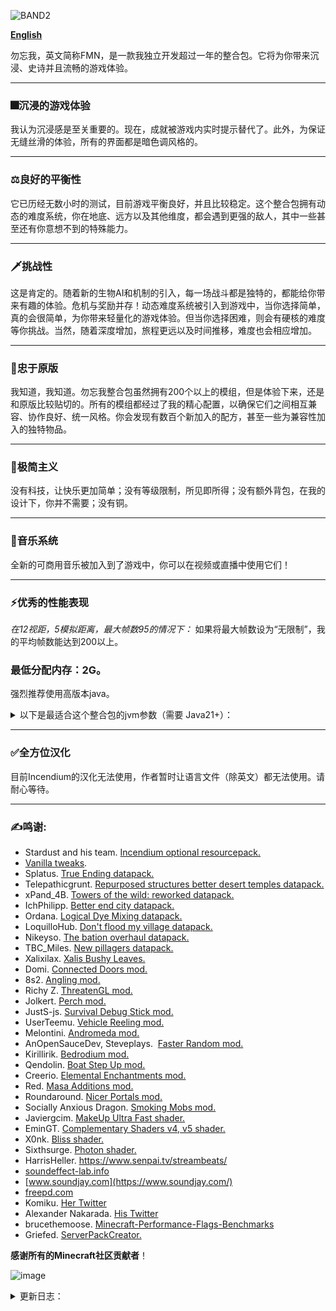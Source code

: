 
![BAND2](https://github.com/Rad586/Forget-Me-Not/assets/99306685/4bf45780-aa77-40ee-a769-95897a52e8e5)

[**English**](./README.md)

勿忘我，英文简称FMN，是一款我独立开发超过一年的整合包。它将为你带来沉浸、史诗并且流畅的游戏体验。

***
### **🎆沉浸的游戏体验**
我认为沉浸感是至关重要的。现在，成就被游戏内实时提示替代了。此外，为保证无缝丝滑的体验，所有的界面都是暗色调风格的。

***
### **⚖良好的平衡性**
它已历经无数小时的测试，目前游戏平衡良好，并且比较稳定。这个整合包拥有动态的难度系统，你在地底、远方以及其他维度，都会遇到更强的敌人，其中一些甚至还有你意想不到的特殊能力。

***
### **🗡挑战性**
这是肯定的。随着新的生物AI和机制的引入，每一场战斗都是独特的，都能给你带来有趣的体验。危机与奖励并存！动态难度系统被引入到游戏中，当你选择简单，真的会很简单，为你带来轻量化的游戏体验。但当你选择困难，则会有硬核的难度等你挑战。当然，随着深度增加，旅程更远以及时间推移，难度也会相应增加。

***
### **🌿忠于原版**
我知道，我知道。勿忘我整合包虽然拥有200个以上的模组，但是体验下来，还是和原版比较贴切的。所有的模组都经过了我的精心配置，以确保它们之间相互兼容、协作良好、统一风格。你会发现有数百个新加入的配方，甚至一些为兼容性加入的独特物品。

***
### **🎨极简主义**
没有科技，让快乐更加简单；没有等级限制，所见即所得；没有额外背包，在我的设计下，你并不需要；没有铜。

***
### **🎵音乐系统**
全新的可商用音乐被加入到了游戏中，你可以在视频或直播中使用它们！

***
### **⚡优秀的性能表现**
_在12视距，5模拟距离，最大帧数95的情况下：_
如果将最大帧数设为“无限制”，我的平均帧数能达到200以上。

### **最低分配内存：2G。**

强烈推荐使用高版本java。
<details>
<summary>以下是最适合这个整合包的jvm参数（需要 Java21+）：</summary>
**默认分配6G，你可以根据需要自行修改xms和xmx的数值**。

`-Xms6G -Xmx6G -XX:+UnlockExperimentalVMOptions -XX:+UseShenandoahGC -XX:AllocatePrefetchStyle=1 -XX:ShenandoahGuaranteedGCInterval=1000000 -XX:+SegmentedCodeCache -XX:ReservedCodeCacheSize=188m -XX:NonProfiledCodeHeapSize=80m -XX:ProfiledCodeHeapSize=96m -XX:NonNMethodCodeHeapSize=12m -XX:MetaspaceSize=320m -XX:+AlwaysActAsServerClassMachine -XX:+AlwaysPreTouch -XX:+PerfDisableSharedMem -XX:+UseNUMA -XX:+UseNewLongLShift -XX:+UseVectorCmov -XX:+UseFastStosb -XX:-DontCompileHugeMethods -XX:+UseCompressedOops -XX:+UseCompressedClassPointers -XX:+UseLargePages -XX:+UseFastUnorderedTimeStamps -XX:+UseCriticalJavaThreadPriority`
</details>

***
### **✅全方位汉化**
目前Incendium的汉化无法使用，作者暂时让语言文件（除英文）都无法使用。请耐心等待。

***
### **✍鸣谢**: 
* Stardust and his team. [Incendium optional resourcepack.](https://modrinth.com/resourcepack/incendium-optional-resourcepack)
* [Vanilla tweaks](https://vanillatweaks.net/). 
* Splatus. [True Ending datapack.](https://modrinth.com/datapack/true-ending)
* Telepathicgrunt. [Repurposed structures better desert temples datapack.](https://modrinth.com/datapack/repurposed-structures-better-desert-temples-compat)
* xPand_4B. [Towers of the wild: reworked datapack.](https://modrinth.com/datapack/towers-of-the-wild-reworked)
* IchPhilipp. [Better end city datapack.](https://www.planetminecraft.com/data-pack/better-end-city-by-ichphilipp/)
* Ordana. [Logical Dye Mixing datapack.](https://modrinth.com/datapack/logical-dye-mixing)
* LoquilloHub. [Don't flood my village datapack.](https://modrinth.com/datapack/dfmv)
* Nikeyso. [The bation overhaul datapack.](https://modrinth.com/datapack/the-bastion-overhaul)
* TBC_Miles. [New pillagers datapack.](https://www.planetminecraft.com/data-pack/new-pillagers-better-structures/)
* Xalixilax. [Xalis Bushy Leaves.](https://modrinth.com/resourcepack/xalis-bushy-leaves)
* Domi. [Connected Doors mod.](https://modrinth.com/mod/connected-doors)
* 8s2. [Angling mod.](https://modrinth.com/mod/angling)
* Richy Z. [ThreatenGL mod.](https://github.com/Numelon-Softworks/ThreatenGL)
* Jolkert. [Perch mod. ](https://modrinth.com/mod/perch/version/1.0.0-1.19.2)
* JustS-js. [Survival Debug Stick mod.](https://modrinth.com/mod/survival-debug-stick)
* UserTeemu. [Vehicle Reeling mod.](https://modrinth.com/mod/vehicle-reeling/versions)
* Melontini. [Andromeda mod.](https://modrinth.com/mod/andromeda)
* AnOpenSauceDev, Steveplays.  [Faster Random mod.](https://modrinth.com/mod/faster-random)
* Kirillirik. [Bedrodium mod.](https://modrinth.com/mod/bedrodium)
* Qendolin. [Boat Step Up mod.](https://modrinth.com/mod/boatstepup)
* Creerio. [Elemental Enchantments mod.](https://modrinth.com/mod/elemental-enchantments)
* Red. [Masa Additions mod.](https://modrinth.com/mod/masaadditions)
* Roundaround. [Nicer Portals mod.](https://modrinth.com/mod/nicer-portals)
* Socially Anxious Dragon. [Smoking Mobs mod.](https://modrinth.com/mod/smoking_mobs)
* Javiergcim. [MakeUp Ultra Fast shader.](https://modrinth.com/shader/makeup-ultra-fast-shaders)
* EminGT. [Complementary Shaders v4, v5 shader.](https://modrinth.com/shader/complementary-unbound)
* X0nk. [Bliss shader.](https://modrinth.com/shader/bliss-shader)
* Sixthsurge. [Photon shader.](https://github.com/sixthsurge/photon?tab=MIT-1-ov-file)
* HarrisHeller. https://www.senpai.tv/streambeats/
* [soundeffect-lab.info](https://soundeffect-lab.info/)
* [www.soundjay.com](https://www.soundjay.com/)
* [freepd.com](https://freepd.com/)
* Komiku. [Her Twitter](https://twitter.com/RrrrroseAzerty)
* Alexander Nakarada. [His Twitter](https://twitter.com/thenakarada)
* brucethemoose. [Minecraft-Performance-Flags-Benchmarks](https://github.com/brucethemoose/Minecraft-Performance-Flags-Benchmarks)
* Griefed. [ServerPackCreator.](https://serverpackcreator.de/#/)

**感谢所有的Minecraft社区贡献者**！

![image](https://github.com/Rad586/Forget-Me-Not/assets/99306685/899561d2-07aa-4f2c-b20b-2034f9f81c56)

<details>
<summary>更新日志：</summary>


## **2.11.0**
  - 进入下界，以及打败末影龙将解锁新的游戏阶段，生成新的怪物（kjs）。新增了 Twilight Forest（没加维度，只是用了里面的生物），EnderZoology 和 Elemental Creepers。
  - 新增了用来开关玩家击杀判断的命令（kjs）。用 LootJS 替代了旧的数据包实现方式。新增了 LootJS。
  - 实现了围炉（营火）而坐（kjs）。灵感源自 Prunoideae(https://discord.com/channels/303440391124942858/1296026113042026496) 。
  - 实现了黏性火把（kjs），替代 Throwable Torch 模组。
  - 实现了可投掷史莱姆球（kjs）。灵感和部分代码源自 MikhailTapio(https://www.curseforge.com/minecraft/mc-mods/throwableslimeball) 。已征得使用同意。
  - 现在可以在任意表面放置地毯和压力板。新增了 Additional Placements。
  - 使用 Ctrl + V，把物品“粘贴到”方块上。 新增了 IPLA。
  - 新增了爆炸箭和钩锁箭（kjs）。拆水晶和长途旅行更轻松了。
  - 实现了精确半砖破坏（kjs），替代 Klee Slabs 模组。灵感和部分代码源自 Mango is Me!(https://discord.com/channels/303440391124942858/1048591172165189632/threads/1162917542625542294) 。因为 Klee Slabs 没法自动被加到整合包里，所以我干脆做了个自己的版本。
  - 实现了潜行右键染色（kjs），替代 Colorize 模组。
  - 实现了树苗落地种植（kjs），应该能减少极端情况下的卡顿。
  - 实现了灼烧蛛网（kjs），灵感源自 g66ol3eb5u (https://discord.com/channels/303440391124942858/1048591172165189632/threads/1287822838212071544) 。
  - 实现了自定义点火器（kjs），现在能用火把和灵魂火把来点燃营火了。
  - 实现了半砖合方块（kjs）。部分代码源自 Lady Lexxie Black (https://discord.com/channels/303440391124942858/1060221802380546109) 。
  - 附魔书现在有 20 点耐久。耐久附魔可以提升不消耗耐久的概率，灵魂修补概率击中目标回复耐久。
  - 重构了附魔书魔法，追溯珍珠，以及流星的脚本（kjs），它们现在是真正的弹射物了。
  - 与铜有关的方块都被外观类似的方块替代了（kjs）。替代了旧的覆盖结构文件的实现方式。
  - 移除了迅捷潜行，灵魂疾行和定身药水效果，提升性能（kjs）。
  - 减小了 CTOV 中，村庄的规模。
  - 修复了部分情况下，开放区域里的村民仍拒绝交易的问题（kjs）。
  - 修复了在客户端获取服务器导致崩溃的问题（kjs）。
  - 修复了多人模式中，自定义附魔导致崩溃的问题（kjs）。
  - 成就现在将通过 Crunchy Crunchy Advancements 自动移除。新增了 Log Begone，Log Cleaner 和 Advancements Debug。
  - 把大部分提示脚本迁移到了客户端（kjs），减少服务端的开销。
  - 修复了与持久型数据相关的日志刷屏（kjs）。
  - 修复了猪有友军保护的问题（kjs）。
  - 玩家在进入下界前不会获得不祥之兆效果（kjs）。
  - 极限模式下游玩将自动获得进入下界的游戏阶段（kjs）。
  - 你可以将部分物品手撕，还原成它们原本的材料（kjs），便于物品管理。
  - 第四天给予收纳袋（kjs）。
  - 简化了 Farmers' Delight 的作物掉落。
  - 染料投掷物可以染色羊毛。
  - 减少了重要提示的冷却时间（kjs）。
  - 大幅提升了高塔箱子中·，滑翔之羽和附魔金羽毛的出现概率。
  - 略微提升了村庄的间隔。
  - 改用 EntityJS 修改玩家的属性（kjs）。
  - 修复了金合欢树苗投掷物击中方块后，聊天框产生测试信息的问题。
  - 追溯指南针将自带消失诅咒，且不会重复给予（kjs）。同时，移除了它原版的合成方式。
  - 尝试修复了部分情况下，苦力怕爆炸破坏地形的问题（kjs）。
  - 改变了火矢药水效果的实现方式（kjs）。
  - 优化了连锁闪电的性能（kjs）。
  - 为防止检测过于频繁，为村民互动设置了冷却（kjs）。
  - 禁用了花原末影人的生成。
  - 降低了原版音乐的音量。
  - 略微增加了音乐播放的间隔。
  - 在 EMI 中隐藏了部分不可合成的物品。
  - 翻译了光影配置的风格，新增了一种对性能几乎没有消耗的光影配置。
  - 用 Spawner Control 替代了 Limited Spawners。
  - 新增了 Just Spawn Me There。
  - 新增了 CobClear。
  - 更新了 ModernFix。
  - 更新了 ImmediatelyFast。
  - 更新了 EMI。

## **2.10.0hf**
  - 村民交易时会离开载具。
  - 修复了与 Illager Expansion 相关的一个崩溃。
  - 移除了 Enhanced Celestial。

## **2.10.0**
  - 为优化性能，将区块刻计算距离减少到了 3 个区块。
  - 为优化性能，缩短了尸王拥簇的跟随距离。
  - 增加了武器的攻击距离。
  - 重新加入了移动矿物特性（kjs）！这些“矿物”会在受击后，迅速逃离玩家！
  - 移除了超级血月事件（kjs）。
  - 新增了切换死亡惩罚状态的命令（kjs）。
  - 引入了新的最大生命值提升方法，现在不再会需要制作一大堆食物了，你可以用灵魂之星合成灵魂残片（kjs）！作为物品，你可以更轻松地向朋友分享它们。移除了 Spice of Fabric。
  - 将动物肉统一并分类成了畜肉和禽肉（kjs）。 相应地，调整了战利品表。
  - 农夫乐事的食物会给予特殊效果（kjs）。即使是烹饪爱好者，也有变强的方法了。
  - 新增了 Wall Jump 和 Coyote Time 模组。攀岩/跑酷愉快！
  - 传送门转化特性（kjs）！ 把物品丢进传送门，期待它们的反应吧！
  - 如果村民感觉被困住了，他们会拒绝交易（kjs）。
  - 刷怪塔的受害者可能会变成“冤魂”（kjs）！
  - 新增了染色树叶！你可以用染料和树叶合成染色树叶（kjs）！
  - 新增了金箍棒，被流星砸中可以获取（kjs）。
  - 新增了可染色的树叶地毯（kjs）！
  - 实现了很多人喜欢的右键拾取（kjs）。
  - 为山羊角增加了独特能力（kjs）。
  - 蜘蛛在近战命中目标时可能生成蜘蛛网（kjs）。
  - 如果附近打雷了，动物会四处逃窜（kjs）。
  - 烟花可以让装备鞘翅的玩家直接起飞（kjs）。
  - 红石矿石现在会出现在沙漠群系，以及某个“特殊群系”！
  - 猩红王冠上不再有消失和绑定诅咒了。
  - 现在可以用剪刀把皮革盔甲还原成皮革（kjs）！
  - 为鲜血巨剑添加了右键能力（kjs）。
  - 破坏凋灵玫瑰将使你获得短暂的凋灵效果（kjs）。
  - 流火和吹雪现在可以穿过“可穿行方块”锁定目标了（kjs）。
  - 发射魔法不再触发升级音效（kjs）。
  - 魔法可以被盾牌格挡（kjs）。
  - 改变了无敌效果的实现方式（kjs）。
  - 大小火球会在 30 秒后消失（kjs）。
  - 着火的弹射物会附带火焰轨迹（kjs）。
  - 弹射物着地熄灭（kjs）。
  - 为烟花起飞添加了粒子效果环（kjs）。
  - 修复了自定义武器攻击非活体实体导致游戏崩溃的漏洞（kjs）。
  - 修复了一些脚本的变量声明（kjs）。
  - 修复了通过放生鱼刷经验的漏洞（kjs）。
  - 出于平衡性考量，命定之死附魔在激活时会移除净化效果（kjs）。
  - 恶魔之心的优先级现在比免死金牌低了（kjs）。
  - 放生的鱼现在不会再卡方块了（kjs）。
  - 修复了生物死亡提示（kjs）。
  - 实现了“最小衰落距离修改”，替代相关模组（kjs）。
  - 可以进化的怪物在被雷劈后，会立即进化（kjs）。
  - 将更多脚本移动到了实体修改事件中，优化了性能（kjs）。
  - 重构了温度脚本，使其更加稳定高效（kjs）。
  - 重构了配方相关脚本（kjs），看起来更简洁了（kjs）。
  - “末影之眼发光”脚本运行速度大幅提升（kjs）。
  - 用更快、更准确的方法更新了速度相关效果（kjs）。
  - 改变了净化效果的实现方式（kjs）。
  - 增加了更多每日提示（kjs）。
  - 为免死金牌和传送门转化特性增加了提示（kjs）。
  - 提升了提示的显示时间（3s → 8s）。
  - 移除了 NiftyCarts。
  - 更新了 EMI。
  - 更新了 ImmediatelyFast。
  - 更新了 Fabrication。

## **2.9.0hf2**
  - 修复了魔法的伤害计算（kjs）。
  - 修复了半心保护特性（kjs）。
  - 修复了放生鱼特性（kjs）。
  - 修复了节流函数被时间命令扰乱的问题（kjs）。
  - 提升了敌对生物的生成时间间隔。
  - 新增了 Better Block Sounds。

## **2.9.0hf**
  - 修复了怪物骑士的骑士生成（kjs）。
  - 进化后的怪物会保留其主手武器，并且能用弓了（kjs）。
  - 删除了 Auditory，因为它会导致崩溃。

## **2.9.0**
  - 借由原版的附魔书实现了魔法系统（kjs）。手持附魔书右键，消耗经验，释放魔法！
  - 新增了流星特性（kjs）。流星会在晚上小概率生成，它们从天而降，在落地时，会生成矿物，但也有可能会带来一些小麻烦。
  - 修复并改进了温度系统（kjs）。
  - 修复了血月事件的超时设计（kjs）。
  - 优化了实体生成尝试。
  - 优化了实体受伤/死亡/生成的脚本（kjs）。
  - 末影龙被击杀后，可能生成骑着其他怪物的怪物（kjs）！
  - 玩家死亡时，会吸引附近怪物到你的死亡点守尸（kjs）。
  - 投掷物的动量现在与投掷者的动量挂钩（kjs）. 灵感来自 1.21。
  - 暂时移除了“移动矿石”特性（kjs），因为 bug 有点多。
  - 用更聪明的办法实现了“末影之眼发光”特性（kjs）。
  - 修复了虫子的材质。
  - 大幅延长了提示的显示时间（kjs）。
  - 为橡树树苗增加了提示。
  - 新增了 EntityJS 及其前置。
  - 更新了 ImmediatelyFast。
  - 更新了 Servercore。
  - 更新了 ThreatenGL。
  - 更新了 EMI。

## **2.8.0 hf**
  - 禁用了树叶的随机刻（kjs）。不影响树叶腐烂。
  - 现在更多生物可以用拴绳拴住了。新增了 fish on a leash 模组。
  - 门现在能造成更多击退、
  - 被蠹虫击中将对你的主手物品造成损伤（kjs）。
  - 骷髅不再以岩浆怪为目标。
  - 苔藓地毯现在可以被其他方块替代。
  - 用户交互截面尺寸默认为 4，因为设计如此。

## **2.8.0**
  - 新增群系温度系统（kjs），当然也包括下界群系。
  - 怪物现在能通过击杀史莱姆/岩浆怪/村民/玩家来进化自身（kjs）。
  - 地下可能生成会移动的“矿石”（kjs）！
  - 用更加性能友好的方式实现了部分建筑的挖掘疲劳效果（kjs）.
  - 感谢 epic dungeons 模组带来的新地牢！
  - 新附魔：深渊诅咒（kjs）！它将根据你护甲上的诅咒种类提升伤害！
  - 发射器可以使用末影珍珠了（kjs）.
  - 感谢新版 andromeda 模组带来的工具提示动画！
  - 修复了 takes a pillage 相关崩溃。
  - 禁用了峡谷生成。
  - 降低了美西螈生成率，提升性能。
  - 用钗的灾厄村民现在只能固定格挡 7 点伤害。
  - 让所有自定义的“非常稀有”等级的附魔无法交易获取（kjs）。
  - 食用发光浆果能够触发发光受击效果了（kjs）。
  - 现在连锁闪电附魔与横扫之刃不兼容了（kjs）。
  - 修复了洞穴中生成猪的问题（拼写错误导致）。
  - 提升了深板岩钻石矿可能的额外掉落量。
  - 将常量声明移动到了对应的模块里（kjs）。
  - 恢复了长按攻击设定。
  - 把洞穴迷雾的颜色改成了黑色。
  - 新增了 waxable coral。
  - 更新了 e4mc。
  - 更新了 faster random。
  - 更新了 emi。

## **2.7.1**
  - 新增了 threadengl，见 2.7.0。
  - 修复了地下城装备附魔的崩溃。
  - 用 this is what u need 替代了 show me what you got，预防可能的崩溃。
  - 修复了轮子配方。
  - 实现了 up we go 模组的内容，烟花现在能给实体提供升力了（kjs）。
  - 改变了高亮流浪商人的方式(kjs).
  - 优化了 kjs 代码里的代码生成。
  - 新增了 beautiful tnts。
  - 更新了 bad optimizations。
  - 更新了 immediately fast。
  - 更新了 furnace boost。
  - 更新了 appleskin。
  - 更新了 farmers delight。
  - 更新了 servercore。
  - 更新了 fabric language kotlin。
  - 更新了 boat break fix。
  - 更新了 emi。

## **2.7.0**
  - 酿造系统大升级！新增了66种药水及其合成配方（kjs）！小心，女巫也可能会投掷这些新药水！（kjs）!
  - 更多，更多附魔！新增了28个新附魔（kjs）！有的诅咒有时能发挥正面作用。
  - 劫掠者，卫道士，猪灵，猪灵蛮兵现在能使用不同武器，发挥其特长了（kjs）！
  - （还没有加，cf不通过）新增了 threatengl，为客户端带来了帧数的飞跃。
  - 感谢 options profile 模组带来的配置预设功能！
  - 重构了两次 js 代码，现在性能比以前还要更好（kjs）。
  - 重新构想并改进了战斗体验。现在你的攻击速度更快（牺牲了一些攻击力），并且能够无前摇地造成伤害。此外，你不再能“长按攻击”了。
  - 新增了 icterine。尽管我禁用了几乎全部成就，仍然留下了一些来保证 incendium 正常运作。
  - 新增了 geckolib armor compat。我也不懂这个能不能提升性能...
  - 回调了 tectonic 的地形高度修改。
  - 新物品：免死金牌（kjs）！这是一个下界版的不死图腾。你可以用金块合成它！
  - 不是新武器（上次忘说了）：吹雪！这是一把武士刀，可以通过潜行、疾跑、空中三种状态，组合剑技！由流浪者掉落。
  - 新武器：流火！这是一把杖形武器，能够生成并号令火球，发动致命的攻击！潜行右键可以将小火球合并，召唤大火球攻击敌人；普通右键可以号令单个火球攻击敌人！由尸壳掉落。
  - 新物品：恶魔之心！它能够复活你...吗？由凋灵骷髅或凋灵掉落！
  - 修复了原版 bug：现在末地→主世界的传送不会重置除了末地环境效果的药水效果了（kjs）。
  - 修复了原版 bug：玩家重新连接不会再重置药水效果的倍率了（kjs）。
  - 尝试修复了玩家血量为 NaN 的 bug（kjs）。
  - 不知道谁忘记给黄金钥匙和虚空钥匙加配方了。我保证它们现在能合成了。
  - 用 andromeda 里的神秘袋代替了神秘包裹。现在它可以到处丢了。
  - 用 andromeda 的解除骑乘特性代替了 kjs 里的实现。
  - 实现了一些苦力怕机制（kjs）, 开启了生物破坏游戏规则，移除了 health blast。
  - 用普通骷髅头颅替换了下界哨站的凋零骷髅头颅。
  - 重新配置了 terralith 的地下建筑的战利品表，顺手干掉了铜矿。
  - 溺尸可以在洞穴的水坑里生成了。
  - 你有可能遭遇幻术师伪装的劫掠者！这个劫掠者有点可疑（kjs）...
  - 每击杀玩家三次，末影龙都会恢复其最大生命值的50%。末影龙，我是来谈条件的...等等，啥？！
  - 将末影龙的伤害提升了约30%，桀桀桀~
  - 被末影龙击杀将减少你总计1点生命上限（kjs）。
  - 修复了末影龙最后一击时血量为 null 的问题（kjs）。
  - 末影之眼在掉落时会发光了(kjs)。
  - 移除了 无史莱姆块摔落伤害特性（kjs）。
  - 实现了物品掉落的腾空效果，移除了 droplight 及其附属（kjs）。
  - 更新了汉化。
  - 把 options.txt 移动到了 kubejs/config 文件夹里，防止覆盖用户配置（kjs）。
  - 现在红色下界砖及其变种将掉落普通下界砖，除非用精准采集。
  - 如果掉落虚空，你将会以6颗心为代价，传送回地表。
  - 通过预加载下界和末地，防止了首次进入的卡顿（kjs）。
  - 你现在不会出生在山地了。
  - 移除了 entity culling。
  - 移除了 nullscape。
  - 移除了 spoorn bounty mobs。
  - 移除了 spark。我也不知道自己为什么会忘记删...
  - 移除了 arrow entity loop drop。
  - 移除了 remove kjs default lang。
  - 新增了 morejs。
  - 新增了 stoneworks。
  - 新增了 texels paintings。
  - 新增了 show me what you got。
  - 重新加入了 fuel info。
  - 更新了 modernfix。
  - 更新了 immediately fast。
  - 更新了 faster random。
  - 更新了 bad optimizations。
  - 更新了 kubejs。
  - 更新了 emi。
  - 更新了 fancy menu。
  - 更新了 fabrication。

## **2.5.0**
  - 感谢 mobtimizations 带来的生物 AI 优化！
  - 感谢 nullscape 带来的末地群系更新！此外，优化了末地重力的实现（kjs）！
  - 优化了世界生成。一开始可能有点小卡（因为加载太快了），但很快会恢复正常。将区块构建线程限制至 2，减少了卡顿。简而言之：更少的群系细节，更快的世界生成。
  - 更新了 faster random。世界生成应该会快很多。旧存档的世界生成可能会有一些不连续。
  - 重写了脚本。有的运行速度得到了飞跃，有的可读性大大提升（kjs）。
  - 革新了附魔系统。铁砧的等级上限被锁定在了 50，但你不会再获得诅咒惩罚了。
  - 更广阔的地貌！
  - Progressive bosses 的功能已经被 be style wither 和 true ending 取代了。享受头目战吧！
  - 现在你可以切换开关自动拾取功能了！功能虽小，但大大提升了实用性。
  - 对一些群系的地物进行了去重，现在世界生成会更快更连续。
  - 修复了末地→主世界的传送触发死亡惩罚机制的问题（kjs）。
  - 特定怪物的攻击可能给予你负面效果！现在这些生物更有“个性”了！
  - 修复了时间命令扰乱血月事件的问题（kjs）。
  - 有发光效果时，受击将使吸引周围怪物的仇恨（kjs）。
  - 减少了破碎的热带草原和黑森林群系生成时造成的卡顿。
  - 用 async locator 代替了 structure essentials。
  - 优化了 servercore 的配置文件，减少了卡顿。
  - 稍微优化了猪灵的 AI。
  - 苦力怕在爆炸时可能产生药水效果云（kjs）。
  - 灾厄村民现在可能射击烟花火箭，甚至吹奏他们的山羊角（kjs）！
  - 感谢 flower patch 使花朵能像蜡烛一样放置！此外，这些花丛能够在世界中生成！
  - 感谢 swampier swamps 带来的更好的沼泽！此外，就像新版本的游戏那样，能发射带毒箭矢的骷髅也会在沼泽中生成！
  - 现在整合包不与小地图类模组冲突了（kjs）。
  - 感谢 totw modded 和我自己带来的指路石高塔变种！我懒得把我做的变种单独发一个数据包，你可以随便用就是了。
  - 感谢 hopo better ruined portals 带来的新结构！有一些结构本来是生成在地下的，但我把他们整上来了。此外，我还对它们做了一些平衡性调整。
  - 新的交通方式：拉车！你可以自己拉，也可以用马来拉！
  - 新的交通方式：滑翔之羽（kjs）！它将为你带来短暂的滑翔能力！
  - 现在你无法破坏被守护的容器了（但你仍然可以炸开，或用漏斗偷掉）。
  - 你现在无法在水中使用末影珍珠了（kjs）！
  - 鹦鹉现在不会在你跳跃时下肩！此外，如果你肩上有鹦鹉，你不会再受到摔落伤害（kjs）！新增了 perge 模组。
  - 现在你可以在生存模式合成并使用调试棒了（功能有限）！新增了 survival debug stick 模组。
  - 感谢群星模组带来的微存储功能！现在你可以像老版本那样，在合成栏存放物品！
  - 感谢 backported wolves 为我们带来新版本的变种狼！
  - 现在你最多同时拥有三只狼（kjs）。
  - 用于击杀生物的箭矢将会掉落自身。新增了 arrow entity loot drop 模组。
  - 传送门遗迹的箱子有小概率生成被诅咒的盔甲！小心，这些“生物”（或者说盔甲？）来自下界，能够破坏方块！
  - 现在你能够在无支撑方块的情况下放置梯子！新增了 lengthy ladders 模组。
  - 现在你可以通过潜行来伤害村民警卫。此外，攻击铁傀儡和村民需要潜行了（kjs）。
  - 新增了 vehicle reeling 模组。
  - 通过某种天才的方式实现了火把附火攻击。移除了 torch hit。
  - 修复了宠物驯服后生命不满的问题（kjs）。
  - 修复了 living things 模组的战利品表。
  - 修复了苦力怕爆炸给予无限假虚弱效果的问题（kjs）。
  - 船或矿车内的生物受到玩家攻击时会下船（kjs）。
  - 水下受击将降低玩家氧气值（kjs）。
  - 每 6 天，玩家都可以豁免一次致命伤害（kjs）。
  - 被驯服的实体现在不会死于“部分”伤害（kjs）。
  - 现在村民交易不会重置了，但注意，他们的交易不会随工作站改变而重置！此外，平衡了村民交易。
  - 使用“对应”工具攻击铁傀儡或雪傀儡将造成额外伤害（kjs）。
  - 着火时举盾将减少其耐久（kjs）。
  - 禁用了高压苦力怕生成。
  - 消灭了悦灵（性能原因）。
  - 启用了群星模组的磁铁。
  - 现在玩家死亡掉落物不会消失了（kjs）。
  - 实现了手动下船（kjs）。 移除了 this boat is mine。
  - 实现了睡眠增益（kjs）。 移除了 bed benefits。
  - 将牛奶桶的最大堆叠数量设为了 4.
  - 现在史莱姆块将完全防止摔落伤害（kjs）!
  - 现在右键追溯指南针和钟会有提示了（kjs）。
  - 禁用了村民跟随绿宝石的特性（性能原因）。
  - 移除了 combat enchantments（性能原因）。
  - 一些动物不再会消失了，享受农耕吧！
  - 改变了一些结构的盐和散布类型。
  - 消灭了村民航船和灾厄村民的丛林哨站的铜。
  - 纠正了脚本中的拼写错误（“dialouge”）（kjs）。
  - 整理分类了服务端脚本（kjs）。
  - 为刷怪笼和调试棒添加了提示（kjs）。
  - 新增了 kubejs additions。
  - 其他我忘记或懒得列出的细节。
  - 移除了 environmental creepers，它的功能已经在 majrusz's difficulty 中实现了。
  - 移除了 dragon fight，它会在龙战中途导致崩溃。
  - 移除了 glow inc sac，它的功能已经在 unaverage tweaks 中实现了。
  - 移除了 custom speed，它偶尔会导致崩溃。
  - 更新了 tectonic。
  - 更新了 andromeda。
  - 更新了 unaverage tweaks。
  - 更新了 fabrication。
  - 更新了 modernfix。
  - 更新了 immediately fast。
  - 更新了 bad optimizations。
  - 更新了 emi x2。
  - 更新了 fancymenu x3。
  - 更新了前置：fabric language kotlin, architectury, cupboard, konkrete 和 rhino。
  - 更新了 fabric loader。

## **2.3.0**
  - 怪物们的反击！掠夺者现在可能使用一次性的烟花攻击；怪物们可能成群出现；苦力怕拥有一定的爆炸抗性并可能携带负面效果；唤魔者可能使用他们的不死图腾；如果你击杀太多亡灵生物，怪物军团将会为它们报仇；击杀末影龙后，部分怪物将更加难缠。加入了 majruszs difficulty。
  - 很多很多方块现在拥有“粗糙度”和“弹性”的设定，虽然这项改变很难察觉，但能让你的探索更加有趣！
  - 感谢 majruszs enchantments 带来的新附魔！
  - 通过 kubejs 实现了“有限的生命”的特性。移除了 limited lives。
  - 修复了与超级血月相关的东西。
  - 抹除了发光鱿鱼。用荧石粉，而不是发光墨囊！
  - 现在会有更多与下界合金相关的东西出现在下界的宝箱里。
  - 削弱了龙装备。
  - 禁用了灵魂吞噬者以及爆炸附魔。
  - 为豹猫，青蛙，悦灵，蜜蜂和狐狸新增了战利品。
  - 略微提升了宝箱怪的出现概率。
  - 新增了游戏载入界面的转场效果。
  - 为铁砧的小提示添加了文字描述。
  - 为首次击杀铁傀儡，以及左键指路石新增了提示。
  - 禁用了劫掠兽死亡动画（兼容性原因）。
  - 修复了试验假人物品名未翻译的问题。
  - 更新了 modernfix。
  - 更新了 emi。
  - 更新了 fancymenu x2。
  - 更新了 fmndis。

## **2.2.1**
//一些关键的修复。
  - 修复了一个与 takes a pillage 相关的崩溃。
  - 服务端现在能正常使用了。
  - 修复了与 end island enderman 相关的格式错误。
  - 一些减少卡顿的优化。
  - 重新加入了 bad optimizations。
  - 略微优化了启动时脚本。
  - 修复了游戏不使用系统语言的问题。
  - 更新了 fancymenu，应该修复了很多小的UI问题，同时更新了所有自定义UI来适应新版本。
  - 改变了物品拾取提示的触发条件。
  - 禁用了玻璃瓶投掷。
  - 加入了 seamless loading screen。
  - 为首个被破坏的木头加入了提示。
  - 暂时移除了 progressive bosses（兼容原因）。
  - 重新加入了 universal enchants。
  - 禁用了蜘蛛护甲套装。
  - 减少了树叶掉落物。
  - 死亡掉落物品现在会发光。
  - 移除了 custom splash screen。
  - 移除了 remove reload screen。

## **2.2.0**
//最后，高速区块加载与稳定高帧达成了和解。
  - 修复了一个与地下城护甲相关的崩溃。
  - 修复了一个与村民交易配置相关的崩溃。
  - 提升了区块加载速度。
  - 为了更高的效率，用 stutter fix 取代了 smooth boot。
  - 脚本优化。
  - 为了更好的性能，禁用了树叶缓速。
  - 移除了 FMNS（泰拉瑞亚史莱姆）。我受不了那些古怪的碰撞箱了。
  - 为了更好的性能，禁用了水中气泡柱和熔岩飞溅效果。
  - 引入了等级来削弱经验修补附魔。
  - 提升了困难难度下，僵尸与骷髅的伤害，以及苦力怕的生命值。
  - 降低了在小型飞艇中获得钻石的概率。
  - 减少了制作追溯珍珠所需的末影珍珠。
  - 僵尸村民得到了强化。
  - 现在你能够用滚轮选定收纳袋的物品了。新增了 bundle scroll。
  - 你现在能够将鱼放回水中了！
  - 改进了山脉生成！更新了 tectonic。
  - 加入了提示音，以及载入提示。
  - 改变了大型建筑的密码值和异种建筑间隔，它们现在（应该）不会和中型建筑生成在一块了。
  - 加入了 presence footsteps。禁用了 auditory 的方块音效。挺酷的。
  - 副手位盾牌在不使用时将自动隐藏。加入了 shield disruptor。
  - 改进了前进（或后退）和跳跃镜头。加入了 camera overhaul。
  - 改变了追溯指南针的给予时机。
  - 修复了工具的选择与使用音效。
  - 改进了穿刺附魔的描述。
  - 修复了箱子提示。
  - 为红石矿石和火把新增了提示。
  - 移除了水下粒子。
  - 提升了雨的透明度。
  - 为了兼容性，移除了 universal enchants。
  - 为了更好的性能，用 wolves with armor 替代了 armorful。
  - 为了更好的性能，移除了 tumbleweed。
  - 不会有怪物生成在空岛上了。享受风景吧。
  - 移除了 mes。
  - 移除了 fish on leash。
  - 更新了 emi x2。
  - 更新了 fabrication。
  - 更新了 harvest with ease。
  - 更新了 enchant tweaker。

## **2.1.2**
  - 为环境音效添加了音调变种！ 
  - 新的灾厄村民！加入了 takes a pillage。
  - 大改了追溯珍珠，现在它用起来舒服多了。
  - 更好的末地龙战！加入了 true ending 数据包。
  - 革新了饥饿值生命回复系统，就和 combat test 里的一样！加入了 good oi' regen。
  - 新的海上结构供你探索！加入了 dungeons arise seven seas。
  - 末地建筑现在不会再生成在主岛上了。
  - 在脚本中用玩家进度代替了持久数据，应该能避免死亡重置的问题了。
  - 袭击中的灾厄村民可能会穿着护甲。用 armorful 代替了 wolves with armor。
  - 新的史莱姆机制与动画。加入了 luna slimes。
  - 禁用了紫水晶生长。紫水晶应该是稀缺资源，而不是可大量刷取的玩意儿。
  - 修复了玩家的起始脚本在服务端运行的问题。
  - 移除了铁傀儡和狼的自然回血。
  - 写了个玩家进度清除器，防止玩家数据里存太多东西。
  - 再也不用担心一次破坏太多方块！加入了 relaxed instabreak，当然还有关于它的小贴士。
  - 20 以上的生命值现在合到一条展示。加入了 colorful hearts。
  - 加入了风滚草！
  - 加入了新的末地结构。
  - 把自定义村民交易带回来了。
  - 降低了袭击者的跟随半径。
  - 大幅减少了箱子中出现的石英。
  - 更好的史莱姆攻击效果。
  - 修复了关于末影龙的提示。
  - 新增了：黑曜石、草、马、羊驼、狼和紫水晶母岩的提示。
  - 物理模组的彩蛋特性现在已经无法触发了。很多人误触按键，按钮乱飞，现在再也不会了。
  - 你不会再出生在海洋群系中了。
  - 禁用了一些环境音效，还有守卫者的诅咒音效（很吵）。
  - 加入了 bad optimizations，应该能带来一些性能提升。
  - 加入了 unaverage tweaks。
  - 加入了随机化默认烟花。新年快乐！
  - 更新了 andromeda x2。
  - 更新了 modernfix x2。
  - 更新了 emi。
  - 更新了 fabrication x3。
  - 更新了 go fish。
  - 移除了 piglin safety（功能重复）。
  - 移除了 better hidden chat（不再需要）。
  - 移除了 eldritch mobs（导致 bug）。
  - 移除了 spark，这个模组仅用于测试。

## **2.1.1**
  - 修复了船和矿车无法使用的问题。
  - 亡灵诅咒现在与黑暗诅咒不兼容。
  - 金钥匙可以被烧炼回收成金锭了。
  - 为金钥匙和兔子皮添加了游戏内提示。
  - 将工作台的工具提示换成了游戏内提示。

## **2.1.0**
  - 将指南替换为了游戏内的实时提示。
  - 通过 kubejs 实现了游戏后台的一堆东西。移除了 FTB 任务及其依赖。这花了一些时间，但值得。
  - 重新加入了原版音乐！一共 43 首！
  - 为锻造台、铁砧、工作台和祛魔台添加了提示按钮。
  - 修复了一处稀有的，因末影珍珠导致的崩溃。
  - 修复了一个经验复制手段。小心束魂附魔和绑定诅咒的组合！
  - 附近有怪物时，你无法打开箱子！但是你可以使用金钥匙强行打开它们。
  - 僵尸现在能够拾起或生成时自带物品并投掷它们！它们也许不太聪明，但总会有办法的。
  - 为工作台和附魔台添加了工具提示。
  - 降低了从猪灵蛮兵掉落特殊装备的概率。
  - 提高了骷髅的伤害。*狙击手就位*
  - 重新绘制了染料的贴图，现在看起来更贴合原版了。
  - 为难度选择界面添加了提示。
  - 为首次重生，首次破坏石头，首次破坏深层铁矿石，首次进食，首次拾起灵魂之星，首次攻击僵尸，首次攻击骷髅，首次攻击苦力怕，首次攻击史莱姆（或岩浆怪），首次攻击村民警卫等等事件添加了提示。在游戏里试试就知道了。
  - 恶魂死亡爆炸，同时配备了新的死亡动画。好玩，哈哈。
  - 大幅加强了成年僵尸村民，但小僵尸村民不会主动攻击你。此外，还降低了村民被感染为僵尸村民的概率。
  - 降低了守卫者移动速度。
  - 移除了高山群系中的部分地表铁矿石。
  - 修复了橡木船名字。世界上只有一种船。
  - 修复了物品展示框的显示问题。不知道为啥我把它关掉了。
  - 附魔金羽毛可能出现在高塔的箱子里了。
  - 降低了床的爆炸强度。
  - 削弱了手斧。
  - 移除了 llama steeds，它的功能在 tweakeroo 中已经被实现了。
  - 移除了失落城镇建筑的氧化铜装饰建筑。
  - 更新了 andromeda x2。
  - 更新了 waystone。
  - 更新了 fabricatio。
  - 更新了 fabric api。

## **2.0.0**
  - Boss 音乐和 credit 界面音乐回归！ 
  - 降低了末影龙自然回血以及龙息攻击频率。
  - 将进化附魔的等级上限设置为了Ⅱ。
  - 修复了下界合金巨锤和长枪的升级配方。
  - 修复了灵魂之星分解配方。
  - 再次消灭了最后的一点铜矿。
  - 降低了末地外岛变种末影人的追踪半径。
  - 更新了 MakeUp shader，不会在特定月相出现黑屏了。
  - 现在禁用了世界地图、小地图模组。很多人用它们传送作弊。
  - 一些游戏规则优化。
  - 更新了 recipe essentials。
  - 更新了 EMI x2。
  - 更新了 Harvest with ease。
  - 更新了 fabication。
  - 更新了 BOMD。
  - 更新了 modernfix。

## **2.0.0b**
//欢迎来到一个全新的，充满生机的世界，留下更多美好的回忆吧。
  - 更壮丽的地形生成与自然音效。
  - 更多建筑以及更优的建筑生成。
  - 游戏的版本由 1182 迁移到了 1192。
  - 更优的性能。
  - 更好的平衡。
  - 更少的模组。

## **1.3.3**
  - 添加了新的音乐！它们都来自于 Komiku，一位非常棒的艺术家！
  - 为指南添加了翻译键。一本指南，多种语言！
  - 大改了默认的物品附魔。
  - 更新了附魔组别。
  - 新增了 audio engine tweak。这应该能够修复与声音池相关的 bug。
  - 禁用了村民警卫的副手物品。这应该能修复那些少见的大卡顿。
  - 远程攻击现在能够无视无敌帧。多重射击现在与无限，力量与虚空射击不兼容了。远程怪物现在更强了。
  - 更长的死亡物品消失事件（20 分钟）。
  - 清理了一些 kubejs 的代码。
  - 更新了地下城武器模组的武器描述。
  - 禁用了漂浮射击。有漂浮射击Ⅲ后，你可以到处乱飞。
  - 降低了度过超级血月所需的击杀数。
  - 新增了 bastion overhaul。
  - 常规指路石高塔的梯子现在直通塔顶。
  - 幻翼现在无法穿过方块了。
  - 用深层金矿石代替了沙漠海底神殿变种里的粗金块。
  - 减小了下界矿石的生成规模。下界挖矿的收益太高了。
  - 破坏你自己的指路石现在只会掉落一个灵魂之星了。但第一次破坏会返还两个。
  - 将不死族海盗船的海豚骑士换成了守卫者骑士。
  - 新增了 no more underwater dismount。现在真的会有守卫者骑士了。
  - Shiraz palace 中的怪物不会再掉落护甲了，且其中的凋零骷髅被替换为了普通骷髅，它们现在持有带冲击附魔的弓。
  - 禁用了零重力附魔。
  - 降低了主世界陆地海底神殿变种的生成率。
  - 焦黑矿井现在生成于雪原群系中。
  - 指路石现在永远只会消耗 1 级经验。
  - 降低了流毒嵬中，灼炎僵尸的生成权重和数量。降低了灼炎僵尸的跟随距离。
  - 降低了灾厄村民的跟随距离。
  - 移除了去强制加载的操作。
  - 移除了 FMND。将它的维度提取成了一个数据包。
  - 附魔台现在不需要书来合成了。没有书，这就是百分百的魔法。
  - 将投射物的可视距离改为 80，它们现在不会在低模拟距离下看起来有问题了。
  - 移除了 seperated leaves。它让丛林里的小灌木秃顶了。
  - 提升了 fmn tweaks 的载入优先级。
  - 清理了自定义和汉化包内的文件，也许提升了启动速度。
  - 降低了刷怪笼检测半径，略微提升了性能。
  - 可投掷的碗和荧石粉。
  - 让地下城武器和护甲的描述更暗，提升可读性。
  - 将起始信息的通知消息转移到了动作栏上。
  - 将月相事件的通知消息转移到了动作栏上。
  - 移除了 aquatictorches。

## **1.3.2**
  - 修复了袭击中的巨大卡顿。禁用了唤魔者和卫道士的死亡动画。
  - 提升了最低受到摔落伤害的高度。新增了 minfalldistance。
  - 修复了沙层材质。更新了 FMNIW。
  - 修复了一个刷经验的方法。禁用了灵魂水晶拆解。
  - 汉化了旅行者地图。
  - 右键钟来高亮袭击者十分钟。
  - 将 ice tower 和 castle 的铜块换成了各种海晶石块。
  - 铁傀儡和猫现在能够行走在细雪上（听起来有点怪），且免疫寒冷伤害。
  - 禁用了鲨鱼和鲸鱼生成。我们不需要这些在水下疯狂自转的大块头。
  - 增加了卫道士的移动速度。
  - 调整了寒冷群系的战利品表。
  - 削弱了地下城护甲的速度加成。削弱了雪之护甲套装。
  - 禁用了莽撞附魔。前期太冲，后期太强。
  - 减少了死亡物品扩散半径。现在你不会满地爆物品了。
  - 减少了 shiraz palace 和 scorched mines 的战利品。
  - 防止玩家误伤村民守卫（你仍然可以用打火石激怒他们）。不过你不会想和他们干架的，相信我。
  - 玩家现在在死亡时会掉落更多经验。
  - 现在饥饿的消耗速度都和普通模式下一样了。
  - 将指路石传送等级消耗上限设置为 2。
  - 削弱了咯笑扫帚。禁用了咯笑扫帚的合成配方。
  - 调整了铁砧回收配方。
  - 作物堆叠上限上升到了 72。
  - 移除了钻石的堆叠限制。
  - 提升了村民守卫护甲的耐久度。
  - 禁用了 desert ruin 的生成。
  - 降低了仙人掌果生成率。
  - 移除了 terralith 建筑中的铜。
  - 更新了黄金羽毛的效果。现在会有一个小小的抬升了！
  - 延长了收纳袋消失时间。
  - 为之前新增的动物修改了死亡动画。
  - 移除了沙层战利品表。
  - 移除了重装兵的皮革掉落。
  - 更新了 modernfix。
  - 移除了日志中的配方错误信息。
  - 更新了 structure essentials。
  - 为提升载入速度，清理了一些不被使用的材质。更新了 FMN animals。更新了 FMND。
  - 更新了 FTB Quests。
  - 移除了 whereisit。我不认为加了那么多新物品。
  - 移除了 fabric shield lib。

## **1.3.1**
//亡羊补牢，为时不晚。
  - 更新了群系标签，提升了兼容性。
  - 回滚了血条展示样式。
  - 新增了鲜血大剑和猩红王冠。猪灵蛮兵小概率掉落。
  - 调整了胡萝卜模式的增益曲线。
  - 将 immersive weathering 替换为了 FMNIW，改善了性能。
  - 新增了 Yungs Better End Island。
  - 禁用了 Andromeda 的自动作物种植，因为已经有对应模组了（性能更优）。
  - 回滚了 seperate leaves 的版本，比新版快一些些。
  - 玩家登录时移除所有强制加载区块，改善性能。
  - 修复了金粒和金锭的烧炼及熔炼回收配方。
  - 移除了日落综合症。这个机制有些问题。
  - 禁用了刷怪笼中的生物渲染，因为它与光影有冲突，还会导致破坏时短暂的卡顿。
  - 修复了按下 shift 时，铁制盔甲在锻造台中的错误摆放。调整了板甲配方。
  - 村民警卫，驯鹿，胡秃鹫，还有所有种类的羊，鸡，兔子都可以在细雪上行走，且免疫寒冷伤害了。
  - 可投掷的玻璃瓶。没人会不爱这个特性的。
  - 因为 Andromeda 模组，现在你能够用矿车采掘整个箱子（包括内容物）了。
  - 减半了末影龙的自然生命回复。
  - 降低了精英怪生成率。
  - 降低了胡秃鹫的生成权重。
  - 调整了收纳袋配方。追兔子很累。
  - 皮革靴子现在自带摔落保护Ⅰ。
  - 修复了犀牛的战利品表。
  - 降低了岩浆史莱姆的刷新率。
  - 削弱了小僵尸、小封冻僵尸、小灼炎僵尸和小尸壳。
  - 削弱了蓝色史莱姆。
  - 增加了山羊毛皮→羊毛配方。山羊现在能掉落羊肉了。
  - 冰河猎人现在可能掉落坚固登山套装中的一个装备。
  - 清除了所有配方成就。
  - 用绯红菌核代替了猩红山脉的深层红石矿石。
  - 设计了路径点创建界面的暗色界面。
  - 现在锻造台能用镐子挖了，烟熏炉能用斧头挖了。
  - 改变了附魔攻击粒子和暴击粒子。
  - 略微调整了黄金羽毛和村民警卫的头盔的材质。
  - 禁用了 bliss 的物理模组兼容。它们本来就兼容。
  - 移除了 improved stations。真的有人用过这些半砖工作站吗？
  - 移除了 YDM's weapon master。
  - 移除了 kiwi，它是用于测试的。

## **1.3.0**
//细节定成败。
//细节定成败。
  - 修复了胡萝卜模式。我一直没注意到这个问题，直到我做了一堆吃的，然后生命值上限一点没提。
  - 标签化合成。没有日志刷屏，更好的兼容性，更加合理。仍然有一些无法语法分析的配方，但这是另外一个模组的问题，相信我，它们什么影响都没有。
  - 为警卫村民定制了独特的装备！并且他们现在不会一直吃吃吃了。
  - 修改了地下城护甲的工具提示。现在它描述的是对应套装的能力。
  - 修复了部分群系的生物生成。现在那些群系不会只生成猪和史莱姆了。这是一些误拼写的ID和重复的键值导致的。抱歉！如果仍有此类问题，请向我汇报。
  - 革新了使用小刀击杀的动物掉落物。
  - 出于平衡原因，移除了 spoorn bounty weapons。
  - 修复了 100 天事件的维度锁。
  - 更新了指南。新增了“日落综合症”。
  - 禁用了 mining dimensions 模组的附魔。用 FMND 替代了 mining dimensions。
  - 修复了长时间游玩导致的受伤延迟问题，大概。
  - 修复了狼和铁傀儡的自动生命回复。
  - 新增了畜肉肉片及其配套的食用动画以适配农夫乐事。
  - 修复了 C2ME 关于矿石生成率的日志刷屏。
  - 用 nerb 替代了 no recipe book，提升了性能。
  - 禁用了紫水晶傀儡的生成。本来它会生成在针叶林里...
  - 新增了 Narrus Yeetus，移除了 rebind narrator。大概增加了启动速度。
  - 新增了 removee2jworldgen。
  - 为什么不是铁避雷针呢？
  - 用黄金羽毛替换了高塔的缓降药水。
  - 略微提高了死亡惩罚。
  - 修复了寒冰补给箱的战利品表。
  - 修改了灵魂之星的工具提示。
  - 指路石现在可以被合成了。
  - 为几乎所有生物掉落添加了"killed_by_player"的条件。
  - 无精英末影龙和凋零。
  - 禁用了僵尸投手的生成。
  - 降低了地狱中，恶魂的生命值。
  - 削弱了小僵尸疣猪兽。
  - 提高了地下城武器的出现率，降低了简单刀剑武器的出现率。
  - 管道哨兵现在可能掉落末影之眼。
  - 沙漠烈焰人现在可能掉落烈焰粉和金锭。
  - 移除了废弃矿井中的绳子战利品。
  - 移除了海盗船上的红石战利品。
  - 移除了更好的要塞中的红石战利品。
  - 将劫掠兽重新加入了劫掠事件中。
  - 蝎子现在能够生成在雨林中。
  - 为鲸鱼添加了生成消耗。
  - 拓展了可作为石头来合成的物品。
  - 降低了秃鹫和胡秃鹫的索敌距离。
  - 降低了部分水生生物的速度。
  - 起始提示。
  - 为更多生物更新了受击粒子。
  - 修复了仙人掌果的配方。
  - 禁用了 living things 和 earth to java mobs 中的血量递增。
  - 一些数不上名来的小修复。
  - 武器化的门。
  - 更新了 redirector。
  - 更新了 the impossible library。
  - 更新了 FTB teams。
  - 新增了 complementary v5 光影。
  - 新增了 Bliss 光影。

## **1.2.3**
  - 从灾厄巡逻队中移除了劫掠兽。
  - 修复了 rotten creatures 的怪物生成问题，它的配置文件本来是无效的。
  - 禁用了精英怪物的加速和冲刺能力。
  - 降低了连锁挖矿的饥饿消耗。
  - 提高了紫水晶傀儡生成在紫水晶洞中的概率。
  - 石英现在是概率掉落了。
  - 降低了青金石的掉落量。
  - 禁用了咸水鳗鱼和鹦鹉螺的生成。
  - 提升了卫道士和猪灵蛮兵的移动速度。
  - 削弱了困难模式下的警卫村民。
  - 略微降低了困难难度下的骷髅血量。
  - 调整了羽人、瑾瑜、苦力怕、海洋、图腾、烈焰、巨龙、芝士、寒冰之心的合成配方。
  - 调整了铁砧回收配方。
  - 禁用了附魔金苹果的合成。
  - 移除了风袭山丘的铜矿生成。
  - 移除了巫妖塔的红石生成。
  - 降低了 CIT 的检查频率，提升了少许性能。
  - 替代了部分 advanced compass 中的材质，大概能提升渲染性能。
  - 警卫村民现在不会把铁巨剑作为武器了。
  - 新增了 fish no stuck。
  - 为铁傀儡调整了死亡动画。
  - 调整了青金石在附魔台上的展示动画。现在它们看起来不会那么像掉落物了。
  - 调整了魔法火焰的破坏效果。
  - 更新了 JEI 的汉化。
  - 更新了 Living Things。
  - 改变了 illager invasion 模组的某些材质来适配整合包。

## **1.2.2**
  - 禁用了一刷经验的方法，禁用了灵魂水晶的堆叠。
  - 基于难度的头目属性和维度怪物属性。
  - 基于时间的怪物难度（从第40天开始增加）。
  - 新增了 Just Enough Farmers Recipes。我居然忘记了……
  - 新增了 redirectionor，更新了 redirectionor。
  - 禁止了因长时间不睡眠而生成的幻翼。
  - 修复了无法在工作台上快捷合成的问题。移除了 visual workbench。
  - 延长了闲置 FPS 降低的等待时间。
  - 提升了死亡惩罚。
  - 降低了史莱姆额外掉落出现的概率。
  - 削弱了小疣猪兽。
  - 回调了灼炎僵尸的属性。
  - 禁用了冻结附魔。
  - 降低了独特级武器在箱子中的开出率。
  - 降低了灼炎僵尸在绯红森林中的生成率。
  - 调整了渔获。
  - 降低了钓上钻石鱼的权重。
  - 新增了 Logical Dye Mixing 数据包。
  - 禁用了更好的废弃矿井中的红石矿生成。
  - 禁用了女巫的红石掉落。
  - 禁用了普通劫掠者的绿宝石掉落。
  - 为 easy anvils 设计了暗色界面。
  - 为上色模组添加了汉化。
  - 更简洁的物品标签。
  - 更新了 modren fix。
  - 更新了 Illager Invasion。
  - 更新了三次 fabrication。
  - 更新了两次 separated leaves。

## **1.2.1**
//1.2.1 侧重于 bug 修复以及性能提升。
  - 修复了指路石无法生成在下界和末地高塔上的问题。
  - 末地掉入虚空的玩家现在能够掉回到主世界了。
  - 新增了 servercore，移除了 get it together drops。
  - 修复了建筑中灯笼含水的问题。移除了 Lanterns Belong On Walls。
  - 移除了 project: save the pets。
  - 移除了 sneaky curses。
  - 移除了 extended armor bars。
  - 禁用了怪物的狂暴和分身能力。
  - 禁用了魔鬼鱼，骨蛛和海马的生成。
  - 禁用了泥浆湖生成。
  - 新增了 separated leaves。
  - 附魔之瓶现在无法作为祛魔台的催化剂了。新增了灵魂之星分解为附魔之瓶的配方。
  - 劫掠兽不会再出现在劫掠队伍中了。无精英劫掠兽。
  - 拓展了灵魂之星掉落的生物击杀列表。
  - 调整了木乃伊僵尸的生成群系，它们现在不会生成在沙滩上了。
  - 移除了原版箱子中的红石。
  - 禁用了攀岩僵尸的生成。
  - 火焰保护附魔无法再被应用到物品上。
  - 削弱了无名之刃和坚挺暴风刃。
  - 降低了灼炎僵尸的生命值。
  - 略微降低了绯红森林和灵魂沙峡谷的灼炎僵尸的生成规模。
  - 移除了叛节套装的配方。
  - 新增了自定义心的食用动画。
  - 更干练的方块破坏粒子。
  - 调整了畜肉的材质以贴近原版风格。
  - 调整了南瓜头套的视觉效果，现在它更像墨镜了。

## **1.2.0**
  - 新增了维度。
  - 新增了群系特有的生物变种。
  - 基岩现在被黑曜石替换了。
  - 更新了维度音乐。
  - 平衡了头目战。
  - 更新了指南。
  - 禁用了延龄草的生成。移除了药草。
  - 现在伐木模式无须手持斧头了。
  - 禁用了 better animals plus 的头颅掉落。
  - 修复了物品展示框。移除了 Click Through。
  - 无精英头目。
  - 禁用了精英怪物的再生能力。
  - 禁用了原始针叶林的铜矿生成。
  - 提升了守卫者坐骑能力的概率。
  - 更多铁级的武器。
  - 现在你需要用农夫乐事中的小刀或锄头来破坏草，获取小麦种子。
  - 更新了 Modern Fix。
  - 更新了 Andromeda。
  - 更新了 IlmusuEnchantments。
  - 更新了 Fabric Language Kotlin。
  - 调整了独立实体视距。
  - 更新了 e4mc。

## **1.1.1**
  - 修复了宝箱怪概率不正常的问题。
  - 修复了骑乘时的 hud。
  - 修复了铲子的挖掘速度。
  - 提升了死亡惩罚。
  - 无精英泰拉瑞亚史莱姆，僵尸水手，骷髅水手和甲虫。
  - 沙漠烈焰人现在不会掉落红石粉了。
  - 禁用了指南针上，illager invasion 模组的灾厄村民显示。
  - 降低了泰拉瑞亚史莱姆的生成率。
  - 稍微降低了宝箱的生成率。
  - 禁用了副手的火把点燃。
  - 禁用了帕秋莉手册的合成。
  - 更新了 Modernfix。
  - 更新了 IllagerInvasion。
  - 更新了 IlmusuEnchantments。
  - 三叉戟从虚空返回更快了。
  - 悄悄更新了指南。
  - 移除了移除了 Super Duper Vanilla 光影，因为我的预设太烂了。

## **1.1.0**
  - 终于！泰拉瑞亚史莱姆现在无法从超远距离攻击到玩家了。
  - 增加了头目的独特战利品。
  - 修复了部分战利品表，现在不会有缺失的物品或无法附魔的附魔书了。
  - 革新了建筑生成率。
  - 更好的头目战。
  - 自定义村民交易。
  - 自定义猪灵交易。
  - 末影人现在能够使用末影珍珠。
  - 重新加入并更新了 UniversalEnchants。
  - 新增了 BetterTridents。
  - 更新了指南。
  - 减少了血月中怪物的血量。
  - 提升了死亡惩罚。
  - 修复了部分群系的怪物生成。
  - 降低了附魔石掉率。
  - 无精英末影人和蠹虫。
  - 村民降价上限设定为60%。
  - 更新了 IlmusuEnchantments，现在它的配置文件有效了。
  - 附魔去重。
  - 减少了樱花谷地和樱花林的怪物生成。
  - 猪灵现在能被更多物品吸引注意力。
  - 更多村庄英雄礼物。
  - 删除了战利品箱中的红石。
  - 圆石→石头压力板配方。
  - 僵尸水手现在不会掉落铜锭了。
  - 被掷出的染料现在能染色更多方块了。
  - 可投掷铁砧。
  - 更新了 Andromeda。这是个好模组。
  - 更新了 PuzzlesLib。
  - 移除了 AxesAreWeapons。
  - 降低了怪物破坏方块的间隔。
  - 稍微改变了经验条的外观。
  - 移除了移除了 ItemBlacklist。忘删了。
  - 无植物偏移。
  - 更矮的草。
  - 移除了 FPS-Monitor。
  - 移除了 Naiy。
  - 更新了 Balm。

## **1.0.1**
  - 修复了下界的岩浆史莱姆生成率。
  - 修复了末地龙战中发生的崩溃。

## **1.0.0**
  - 重新加入了一些模组，它们现在被加入到了 curseforge 信任模组列表中。
  - 修复了一直发送的错误信息。
  - 新增了 100 天的目标事件。
  - 新增了 EasyAnvils。
  - 新增了 livingThings。
  - 新增了 IllagerInvasion。
  - 新增了 UniversalBoneMeal。
  - 新增了 LeavesBeGone。
  - 新增了 BetterSafeBed。
  - 更新了 IlmusuEnchantments。
  - 更新了 AxesAreWeapons。
  - 更新了 MouseWheelie。
  - 更新了 PuzzlesLib。
  - 移除了 Chunky。
  - 移除了 IllagerExpansion。
  - 移除了 MonstersInTheCloset。
  - 移除了 AnvilFix。
  - 暂时移除了 UniversalEnchants。
  - 削弱了恶魂。
  - 为部分生物改进了死亡动画。
  - 更新了指南。
  - 为更多下界合金物品添加了防火特性。
  - 更新了 BetterEnchantBook 的配置文件。
  - 移除了 Herobrine。
</details>
